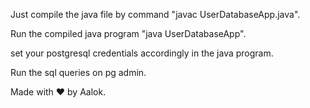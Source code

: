 Just compile the java file by command "javac UserDatabaseApp.java".

Run the compiled java program "java UserDatabaseApp".

set your postgresql credentials accordingly in the java program.

Run the sql queries on pg admin.

Made with ♥️ by Aalok.
